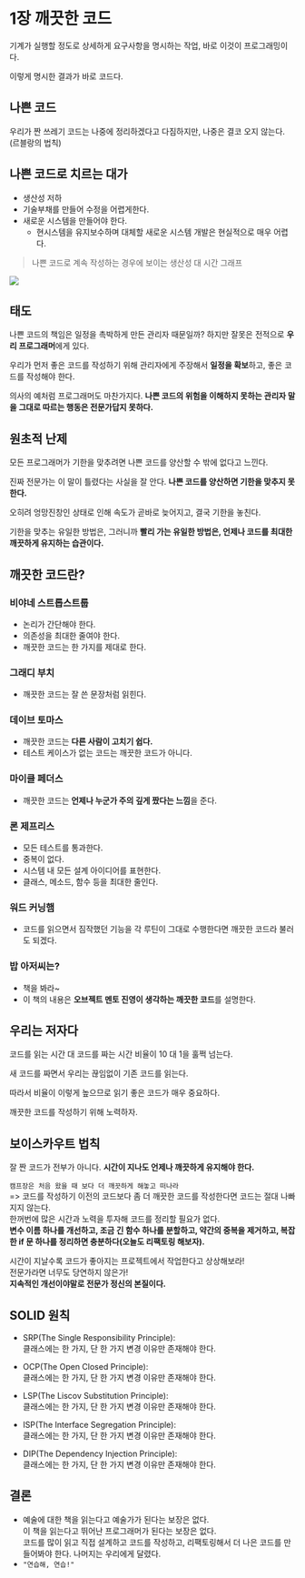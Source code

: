 # 1장 깨끗한 코드

기계가 실행할 정도로 상세하게 요구사항을 명시하는 작업, 바로 이것이 프로그래밍이다. 

이렇게 명시한 결과가 바로 코드다.

## 나쁜 코드

우리가 짠 쓰레기 코드는 나중에 정리하겠다고 다짐하지만, 나중은 결코 오지 않는다. (르블랑의 법칙)

## 나쁜 코드로 치르는 대가

- 생산성 저하
- 기술부채를 만들어 수정을 어렵게한다.
- 새로운 시스템을 만들어야 한다.
    - 현시스템을 유지보수하며 대체할 새로운 시스템 개발은 현실적으로 매우 어렵다.

> 나쁜 코드로 계속 작성하는 경우에 보이는 생산성 대 시간 그래프

![](https://user-images.githubusercontent.com/38216027/115105667-559c8380-9f9b-11eb-84ab-f9ec4645192d.png)

## 태도
나쁜 코드의 책임은 일정을 촉박하게 만든 관리자 때문일까? 하지만 잘못은 전적으로 **우리 프로그래머**에게 있다.

우리가 먼저 좋은 코드를 작성하기 위해 관리자에게 주장해서 **일정을 확보**하고, 좋은 코드를 작성해야 한다.

의사의 예처럼 프로그래머도 마찬가지다. **나쁜 코드의 위험을 이해하지 못하는 관리자 말을 그대로 따르는 행동은 전문가답지 못하다.**

## 원초적 난제
모든 프로그래머가 기한을 맞추려면 나쁜 코드를 양산할 수 밖에 없다고 느낀다. 

진짜 전문가는 이 말이 틀렸다는 사실을 잘 안다. **나쁜 코드를 양산하면 기한을 맞추지 못한다.**

오히려 엉망진창인 상태로 인해 속도가 곧바로 늦어지고, 결국 기한을 놓친다. 

기한을 맞추는 유일한 방법은, 그러니까 **빨리 가는 유일한 방법은, 언제나 코드를 최대한 깨끗하게 유지하는 습관이다.**

## 깨끗한 코드란?

### 비야네 스트롭스트룹
- 논리가 간단해야 한다.
- 의존성을 최대한 줄여야 한다.
- 깨끗한 코드는 한 가지를 제대로 한다.

### 그래디 부치
- 깨끗한 코드는 잘 쓴 문장처럼 읽힌다.

### 데이브 토마스
* 깨끗한 코드는 **다른 사람이 고치기 쉽다.**
* 테스트 케이스가 없는 코드는 깨끗한 코드가 아니다.

### 마이클 페더스
* 깨끗한 코드는 **언제나 누군가 주의 깊게 짰다는 느낌**을 준다.

### 론 제프리스
*  모든 테스트를 통과한다.
*  중복이 없다.
*  시스템 내 모든 설계 아이디어를 표현한다.
*  클래스, 메소드, 함수 등을 최대한 줄인다.

### 워드 커닝햄
* 코드를 읽으면서 짐작했던 기능을 각 루틴이 그대로 수행한다면 깨끗한 코드라 불러도 되겠다.

### 밥 아저씨는?
* 책을 봐라~
* 이 책의 내용은 **오브젝트 멘토 진영이 생각하는 깨끗한 코드**를 설명한다.

## 우리는 저자다
코드를 읽는 시간 대 코드를 짜는 시간 비율이 10 대 1을 훌쩍 넘는다. 

새 코드를 짜면서 우리는 끊임없이 기존 코드를 읽는다. 

따라서 비율이 이렇게 높으므로 읽기 좋은 코드가 매우 중요하다. 

깨끗한 코드를 작성하기 위해 노력하자.

## 보이스카우트 법칙

잘 짠 코드가 전부가 아니다. **시간이 지나도 언제나 깨끗하게 유지해야 한다.**

`캠프장은 처음 왔을 때 보다 더 깨끗하게 해놓고 떠나라`
<br>=> 코드를 작성하기 이전의 코드보다 좀 더 깨끗한 코드를 작성한다면 코드는 절대 나빠지지 않는다. 
<br>한꺼번에 많은 시간과 노력을 투자해 코드를 정리할 필요가 없다. 
<br>**변수 이름 하나를 개선하고, 조금 긴 함수 하나를 분할하고, 약간의 중복을 제거하고, 복잡한 if 문 하나를 정리하면 충분하다(오늘도 리팩토링 해보자).**

시간이 지날수록 코드가 좋아지는 프로젝트에서 작업한다고 상상해보라! 
<br>전문가라면 너무도 당연하지 않은가! 
<br>**지속적인 개선이야말로 전문가 정신의 본질이다.**

## SOLID 원칙
* SRP(The Single Responsibility Principle): <br>클래스에는 한 가지, 단 한 가지 변경 이유만 존재해야 한다.

* OCP(The Open Closed Principle): <br>클래스에는 한 가지, 단 한 가지 변경 이유만 존재해야 한다.

* LSP(The Liscov Substitution Principle): <br>클래스에는 한 가지, 단 한 가지 변경 이유만 존재해야 한다.

* ISP(The Interface Segregation Principle): <br>클래스에는 한 가지, 단 한 가지 변경 이유만 존재해야 한다.

* DIP(The Dependency Injection Principle): <br>클래스에는 한 가지, 단 한 가지 변경 이유만 존재해야 한다.

## 결론
* 예술에 대한 책을 읽는다고 예술가가 된다는 보장은 없다.
<br>이 책을 읽는다고 뛰어난 프로그래머가 된다는 보장은 없다. 
<br>코드를 많이 읽고 직접 설계하고 코드를 작성하고, 리팩토링해서 더 나은 코드를 만들어봐야 한다. 나머지는 우리에게 달렸다.
* `"연습해, 연습!"`
